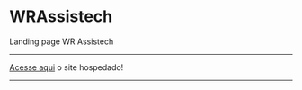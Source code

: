 # WRAssistech
Landing page  WR Assistech

---
[Acesse aqui](https://wilkersonrosa.github.io/WRAssistech/) o site hospedado!

---
